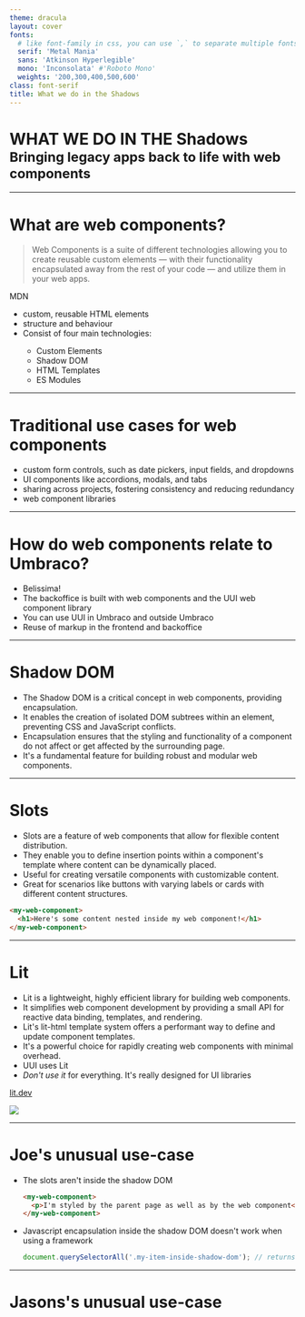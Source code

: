 ```yaml
---
theme: dracula
layout: cover
fonts:
  # like font-family in css, you can use `,` to separate multiple fonts for fallback
  serif: 'Metal Mania'
  sans: 'Atkinson Hyperlegible'
  mono: 'Inconsolata' #'Roboto Mono'
  weights: '200,300,400,500,600'
class: font-serif
title: What we do in the Shadows
---
```


<h1>
    <span>WHAT WE DO IN THE</span>
    <strong>Shadows</strong>
    <small>Bringing legacy apps back to life with web components</small>
</h1>

---

# What are web components?

> Web Components is a suite of different technologies allowing you to create reusable custom elements — with their functionality encapsulated away from the rest of your code — and utilize them in your web apps.

MDN

<v-clicks depth="2">

- <mdi-toy-brick /> custom, reusable HTML elements
- <mdi-cursor-default-click /> structure and behaviour
- <mdi-view-grid /> Consist of four main technologies:
  - Custom Elements
  - Shadow DOM
  - HTML Templates
  - ES Modules

</v-clicks>

<!--
- Web components are a set of web platform APIs that enable the creation of custom, reusable HTML elements.
- They encapsulate both the structure and behaviour of these elements.

-->

---

# Traditional use cases for web components

<v-clicks>

- <mdi-form-textbox /> custom form controls, such as date pickers, input fields, and dropdowns
- <mdi-select-group/> UI components like accordions, modals, and tabs
- <mdi-share-all /> sharing across projects, fostering consistency and reducing redundancy
- <mdi-library-shelves /> web component libraries

</v-clicks>
<!--
- 
- 
- fostering consistency and reducing redundancy.
- provide pre-built elements for various purposes.
-->

---

# How do web components relate to Umbraco?

- <mdi-hand-okay /> Belissima!
- <mdi-umbraco /> The backoffice is built with web components and the UUI web component library
- You can use UUI in Umbraco and outside Umbraco
- <mdi-recycle /> Reuse of markup in the frontend and backoffice

---

# Shadow DOM

- The Shadow DOM is a critical concept in web components, providing encapsulation.
- It enables the creation of isolated DOM subtrees within an element, preventing CSS and JavaScript conflicts.
- Encapsulation ensures that the styling and functionality of a component do not affect or get affected by the surrounding page.
- It's a fundamental feature for building robust and modular web components.

---

# Slots

- Slots are a feature of web components that allow for flexible content distribution.
- They enable you to define insertion points within a component's template where content can be dynamically placed.
- Useful for creating versatile components with customizable content.
- Great for scenarios like buttons with varying labels or cards with different content structures.

```html
<my-web-component>
  <h1>Here's some content nested inside my web component!</h1>
</my-web-component>
```

---

# Lit

<div class="flex items-start">
  <div>

  - Lit is a lightweight, highly efficient library for building web components.
  - It simplifies web component development by providing a small API for reactive data binding, templates, and rendering.
  - Lit's lit-html template system offers a performant way to define and update component templates.
  - It's a powerful choice for rapidly creating web components with minimal overhead.
  - UUI uses Lit
  - _Don't use it_ for everything. It's really designed for UI libraries

  <div class="mt-10">

  <mdi-link/> [lit.dev](https://lit.dev/)

  </div>
  </div>
  <img src="/lit.svg" class="m-10 w-70"/>
</div>

---

# Joe's unusual use-case

- The slots aren't inside the shadow DOM
  ```html
  <my-web-component>
    <p>I'm styled by the parent page as well as by the web component</p>
  </my-web-component>
  ```
- Javascript encapsulation inside the shadow DOM doesn't work when using a framework
  ```js
  document.querySelectorAll('.my-item-inside-shadow-dom'); // returns nothing ☹️
  ```

---

# Jasons's unusual use-case
